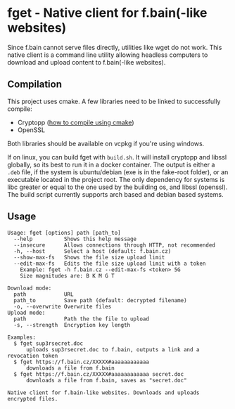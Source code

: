 # fget - Native client for f.bain(-like websites)
Since f.bain cannot serve files directly, utilities like wget do not work.
This native client is a command line utility allowing headless computers to
download and upload content to f.bain(-like websites).

## Compilation
This project uses cmake. A few libraries need to be linked to
successfully compile:
 - Cryptopp ([how to compile using cmake](https://cryptopp.com/wiki/CMake))
 - OpenSSL

Both libraries should be available on vcpkg if you're using windows.

If on linux, you can build fget with `build.sh`. It will install cryptopp and libssl 
globally, so its best to run it in a docker container. The output is either
a `.deb` file, if the system is ubuntu/debian (exe is in the fake-root folder),
or an executable located in the project root. The only dependency for systems is
libc greater or equal to the one used by the building os, and libssl (openssl).
The build script currently supports arch based and debian based systems.

## Usage
```
Usage: fget [options] path [path_to]
  --help          Shows this help message
  --insecure      Allows connections through HTTP, not recommended
  -h, --host      Select a host (default: f.bain.cz)
  --show-max-fs   Shows the file size upload limit
  --edit-max-fs   Edits the file size upload limit with a token
    Example: fget -h f.bain.cz --edit-max-fs <token> 5G
    Size magnitudes are: B K M G T

Download mode:
  path            URL
  path_to         Save path (default: decrypted filename)
  -o, --overwrite Overwrite files
Upload mode:
  path            Path the the file to upload
  -s, --strength  Encryption key length
  
Examples:
  $ fget sup3rsecret.doc   
      uploads sup3rsecret.doc to f.bain, outputs a link and a revocation token
  $ fget https://f.bain.cz/XXXXX#aaaaaaaaaaaa
      downloads a file from f.bain
  $ fget https://f.bain.cz/XXXXX#aaaaaaaaaaaa secret.doc
      downloads a file from f.bain, saves as "secret.doc"

Native client for f.bain-like websites. Downloads and uploads encrypted files.
```
